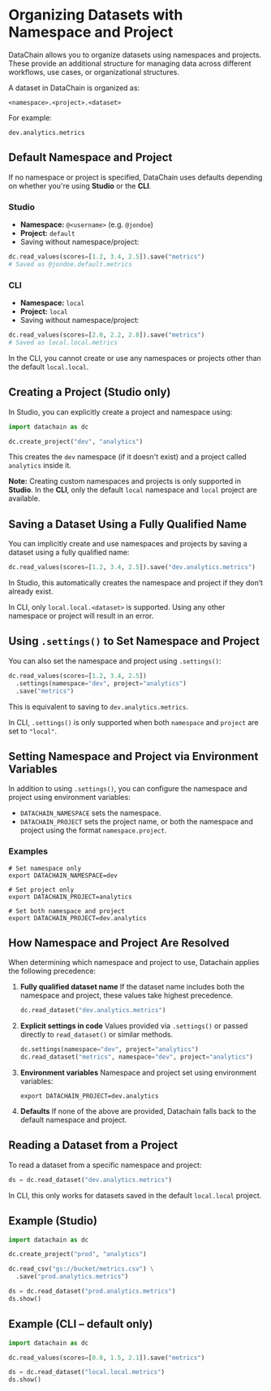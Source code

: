 # Organizing Datasets with Namespace and Project

DataChain allows you to organize datasets using namespaces and projects. These provide an additional structure for managing data across different workflows, use cases, or organizational structures.

A dataset in DataChain is organized as:

```
<namespace>.<project>.<dataset>
```

For example:

```
dev.analytics.metrics
```

## Default Namespace and Project

If no namespace or project is specified, DataChain uses defaults depending on whether you're using **Studio** or the **CLI**.

### Studio

- **Namespace:** `@<username>` (e.g. `@jondoe`)
- **Project:** `default`
- Saving without namespace/project:

```python
dc.read_values(scores=[1.2, 3.4, 2.5]).save("metrics")
# Saved as @jondoe.default.metrics
```

### CLI

- **Namespace:** `local`
- **Project:** `local`
- Saving without namespace/project:

```python
dc.read_values(scores=[2.0, 2.2, 2.8]).save("metrics")
# Saved as local.local.metrics
```

In the CLI, you cannot create or use any namespaces or projects other than the default `local.local`.

## Creating a Project (Studio only)

In Studio, you can explicitly create a project and namespace using:

```python
import datachain as dc

dc.create_project("dev", "analytics")
```

This creates the `dev` namespace (if it doesn't exist) and a project called `analytics` inside it.

**Note:** Creating custom namespaces and projects is only supported in **Studio**. In the **CLI**, only the default `local` namespace and `local` project are available.

## Saving a Dataset Using a Fully Qualified Name

You can implicitly create and use namespaces and projects by saving a dataset using a fully qualified name:

```python
dc.read_values(scores=[1.2, 3.4, 2.5]).save("dev.analytics.metrics")
```

In Studio, this automatically creates the namespace and project if they don’t already exist.

In CLI, only `local.local.<dataset>` is supported. Using any other namespace or project will result in an error.

## Using `.settings()` to Set Namespace and Project

You can also set the namespace and project using `.settings()`:

```python
dc.read_values(scores=[1.2, 3.4, 2.5])
  .settings(namespace="dev", project="analytics")
  .save("metrics")
```

This is equivalent to saving to `dev.analytics.metrics`.

In CLI, `.settings()` is only supported when both `namespace` and `project` are set to `"local"`.

## Setting Namespace and Project via Environment Variables

In addition to using `.settings()`, you can configure the namespace and project using environment variables:

- `DATACHAIN_NAMESPACE` sets the namespace.
- `DATACHAIN_PROJECT` sets the project name, or both the namespace and project using the format `namespace.project`.

### Examples

```
# Set namespace only
export DATACHAIN_NAMESPACE=dev

# Set project only
export DATACHAIN_PROJECT=analytics

# Set both namespace and project
export DATACHAIN_PROJECT=dev.analytics
```

##  How Namespace and Project Are Resolved

When determining which namespace and project to use, Datachain applies the following precedence:

1. **Fully qualified dataset name**
   If the dataset name includes both the namespace and project, these values take highest precedence.
   ```python
   dc.read_dataset("dev.analytics.metrics")

2. **Explicit settings in code**
   Values provided via `.settings()` or passed directly to `read_dataset()` or similar methods.
   ```python
   dc.settings(namespace="dev", project="analytics")
   dc.read_dataset("metrics", namespace="dev", project="analytics")
   ```
3. **Environment variables**
   Namespace and project set using environment variables:
   ```console
   export DATACHAIN_PROJECT=dev.analytics
   ```
4. **Defaults**
If none of the above are provided, Datachain falls back to the default namespace and project.

## Reading a Dataset from a Project

To read a dataset from a specific namespace and project:

```python
ds = dc.read_dataset("dev.analytics.metrics")
```

In CLI, this only works for datasets saved in the default `local.local` project.


## Example (Studio)

```python
import datachain as dc

dc.create_project("prod", "analytics")

dc.read_csv("gs://bucket/metrics.csv") \
  .save("prod.analytics.metrics")

ds = dc.read_dataset("prod.analytics.metrics")
ds.show()
```

## Example (CLI – default only)

```python
import datachain as dc

dc.read_values(scores=[0.8, 1.5, 2.1]).save("metrics")

ds = dc.read_dataset("local.local.metrics")
ds.show()
